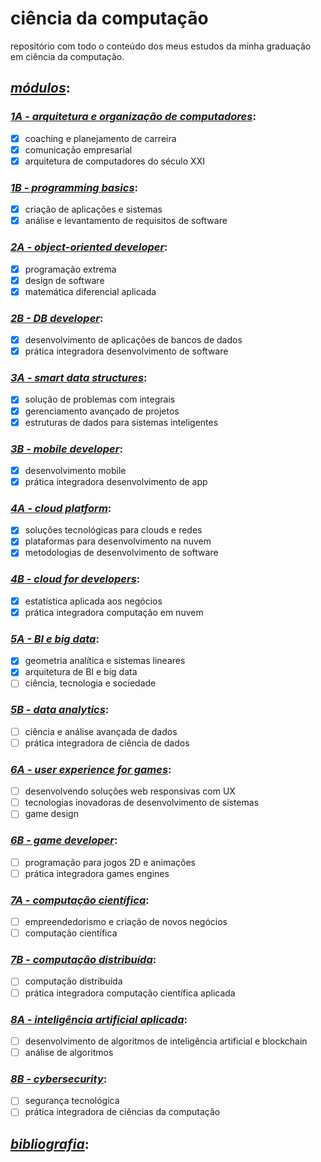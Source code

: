 # ciência da computação
repositório com todo o conteúdo dos meus estudos da minha graduação em ciência da computação.

## <ins>*módulos*</ins>:
### <ins>*1A - arquitetura e organização de computadores*</ins>:
- [x] coaching e planejamento de carreira
- [x] comunicação empresarial
- [x] arquitetura de computadores do século XXI

### <ins>*1B - programming basics*</ins>:
- [x] criação de aplicações e sistemas
- [x] análise e levantamento de requisitos de software

### <ins>*2A - object-oriented developer*</ins>:
- [x] programação extrema
- [x] design de software
- [x] matemática diferencial aplicada

### <ins>*2B - DB developer*</ins>:
- [x] desenvolvimento de aplicações de bancos de dados
- [x] prática integradora desenvolvimento de software

### <ins>*3A - smart data structures*</ins>:
- [x] solução de problemas com integrais
- [x] gerenciamento avançado de projetos
- [x] estruturas de dados para sistemas inteligentes

### <ins>*3B - mobile developer*</ins>:
- [x] desenvolvimento mobile
- [x] prática integradora desenvolvimento de app

### <ins>*4A - cloud platform*</ins>:
- [x] soluções tecnológicas para clouds e redes
- [x] plataformas para desenvolvimento na nuvem
- [x] metodologias de desenvolvimento de software

### <ins>*4B - cloud for developers*</ins>:
- [x] estatística aplicada aos negócios
- [x] prática integradora computação em nuvem

### <ins>*5A - BI e big data*</ins>:
- [x] geometria analítica e sistemas lineares
- [x] arquitetura de BI e big data
- [ ] ciência, tecnologia e sociedade

### <ins>*5B - data analytics*</ins>:
- [ ] ciência e análise avançada de dados
- [ ] prática integradora de ciência de dados

### <ins>*6A - user experience for games*</ins>:
- [ ] desenvolvendo soluções web responsivas com UX
- [ ] tecnologias inovadoras de desenvolvimento de sistemas
- [ ] game design

### <ins>*6B - game developer*</ins>:
- [ ] programação para jogos 2D e animações
- [ ] prática integradora games engines

### <ins>*7A - computação científica*</ins>:
- [ ] empreendedorismo e criação de novos negócios
- [ ] computação científica

### <ins>*7B - computação distribuída*</ins>:
- [ ] computação distribuída
- [ ] prática integradora computação científica aplicada

### <ins>*8A - inteligência artificial aplicada*</ins>:
- [ ] desenvolvimento de algoritmos de inteligência artificial e blockchain
- [ ] análise de algoritmos

### <ins>*8B - cybersecurity*</ins>:
- [ ] segurança tecnológica
- [ ] prática integradora de ciências da computação

## <ins>*bibliografia*</ins>: